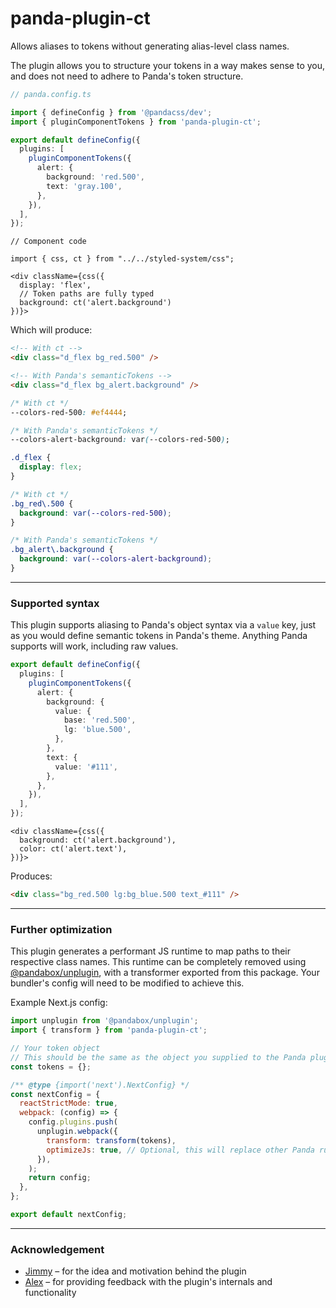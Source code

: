# panda-plugin-ct

Allows aliases to tokens without generating alias-level class names.

The plugin allows you to structure your tokens in a way makes sense to you, and does not need to adhere to Panda's token structure.

```ts
// panda.config.ts

import { defineConfig } from '@pandacss/dev';
import { pluginComponentTokens } from 'panda-plugin-ct';

export default defineConfig({
  plugins: [
    pluginComponentTokens({
      alert: {
        background: 'red.500',
        text: 'gray.100',
      },
    }),
  ],
});
```

```tsx
// Component code

import { css, ct } from "../../styled-system/css";

<div className={css({
  display: 'flex',
  // Token paths are fully typed
  background: ct('alert.background')
})}>
```

Which will produce:

```html
<!-- With ct -->
<div class="d_flex bg_red.500" />

<!-- With Panda's semanticTokens -->
<div class="d_flex bg_alert.background" />
```

```css
/* With ct */
--colors-red-500: #ef4444;

/* With Panda's semanticTokens */
--colors-alert-background: var(--colors-red-500);

.d_flex {
  display: flex;
}

/* With ct */
.bg_red\.500 {
  background: var(--colors-red-500);
}

/* With Panda's semanticTokens */
.bg_alert\.background {
  background: var(--colors-alert-background);
}
```

---

### Supported syntax

This plugin supports aliasing to Panda's object syntax via a `value` key, just as you would define semantic tokens in Panda's theme. Anything Panda supports will work, including raw values.

```ts
export default defineConfig({
  plugins: [
    pluginComponentTokens({
      alert: {
        background: {
          value: {
            base: 'red.500',
            lg: 'blue.500',
          },
        },
        text: {
          value: '#111',
        },
      },
    }),
  ],
});
```

```tsx
<div className={css({
  background: ct('alert.background'),
  color: ct('alert.text'),
})}>
```

Produces:

```html
<div class="bg_red.500 lg:bg_blue.500 text_#111" />
```

---

### Further optimization

This plugin generates a performant JS runtime to map paths to their respective class names. This runtime can be completely removed using [@pandabox/unplugin](https://github.com/astahmer/pandabox/tree/main/packages/unplugin), with a transformer exported from this package. Your bundler's config will need to be modified to achieve this.

Example Next.js config:

```js
import unplugin from '@pandabox/unplugin';
import { transform } from 'panda-plugin-ct';

// Your token object
// This should be the same as the object you supplied to the Panda plugin
const tokens = {};

/** @type {import('next').NextConfig} */
const nextConfig = {
  reactStrictMode: true,
  webpack: (config) => {
    config.plugins.push(
      unplugin.webpack({
        transform: transform(tokens),
        optimizeJs: true, // Optional, this will replace other Panda runtime functions (css, cva, etc)
      }),
    );
    return config;
  },
};

export default nextConfig;
```

---

### Acknowledgement

- [Jimmy](https://github.com/jimmymorris) – for the idea and motivation behind the plugin
- [Alex](https://github.com/astahmer) – for providing feedback with the plugin's internals and functionality
